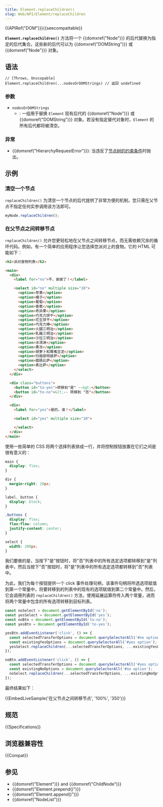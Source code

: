 ```yaml
---
title: Element.replaceChildren()
slug: Web/API/Element/replaceChildren
---
```


{{APIRef("DOM")}}{{seecompattable}}

**`Element.replaceChildren()`** 方法将一个 {{domxref("Node")}} 的后代替换为指定的后代集合。这些新的后代可以为 {{domxref("DOMString")}} 或 {{domxref("Node")}} 对象。

## 语法

```plain
// [Throws, Unscopable]
Element.replaceChildren(...nodesOrDOMStrings) // 返回 undefined
```

### 参数

- `nodesOrDOMStrings`
  - : 一组用于替换 `Element` 现有后代的 {{domxref("Node")}} 或 {{domxref("DOMString")}} 对象。若没有指定替代对象时，`Element` 的所有后代都将被清空。

### 异常

- {{domxref("HierarchyRequestError")}}: 当违反了[节点树的约束条件](https://dom.spec.whatwg.org/#concept-node-tree)时抛出。

## 示例

### 清空一个节点

`replaceChildren()` 为清空一个节点的后代提供了非常方便的机制，您只需在父节点不指定任何实参调用该方法即可。

```js
myNode.replaceChildren();
```

### 在父节点之间转移节点

`replaceChildren()` 允许您更轻松地在父节点之间转移节点，而无需依赖冗余的循环代码。例如，有一个简单的应用程序让您选择您派对上的食物。它的 HTML 可能如下：

```html
<h2>派对食物列表</h2>

<main>
  <div>
    <label for="no">不，谢谢了！</label>

    <select id="no" multiple size="10">
      <option>苹果</option>
      <option>橘子</option>
      <option>葡萄</option>
      <option>香蕉</option>
      <option>奇异果</option>
      <option>巧克力饼干</option>
      <option>花生饼干</option>
      <option>巧克力棒</option>
      <option>火腿三明治</option>
      <option>乳酪三明治</option>
      <option>沙拉三明治</option>
      <option>冰淇淋</option>
      <option>果冻</option>
      <option>胡萝卜和鹰嘴豆泥</option>
      <option>玛格丽特披萨</option>
      <option>腊肠比萨</option>
      <option>素比萨</option>
    </select>
  </div>

  <div class="buttons">
    <button id="to-yes">转移到"是" --&gt;</button>
    <button id="to-no">&lt;-- 转移到 "否"</button>
  </div>

  <div>
    <label for="yes">是的，请！</label>

    <select id="yes" multiple size="10">

    </select>
  </div>
</main>
```

使用一些简单的 CSS 将两个选择列表排成一行，并将控制按钮放置在它们之间是很有意义的：

```css
main {
  display: flex;
}

div {
  margin-right: 20px;
}

label, button {
  display: block;
}

.buttons {
  display: flex;
  flex-flow: column;
  justify-content: center;
}

select {
  width: 200px;
}
```

我们要做的是，当按下"是"按钮时，将"否"列表中的所有选定选项都转移到"是"列表中，然后当按下"否"按钮时，将"是"列表中的所有选定选项都转移到"否"列表中。

为此，我们为每个按钮提供一个 click 事件处理句柄，该事件句柄将所选选项赋值到第一个常量中，将要转移到的列表中的现有的选项赋值到第二个常量中。然后，它会调用列表的 `replaceChildren()` 方法，使用延展运算符传入两个常量，进而将两个常量中包含的所有选项转移到目标列表。

```js
const noSelect = document.getElementById('no');
const yesSelect = document.getElementById('yes');
const noBtn = document.getElementById('to-no');
const yesBtn = document.getElementById('to-yes');

yesBtn.addEventListener('click', () => {
  const selectedTransferOptions = document.querySelectorAll('#no option:checked');
  const existingYesOptions = document.querySelectorAll('#yes option');
  yesSelect.replaceChildren(...selectedTransferOptions, ...existingYesOptions);
});

noBtn.addEventListener('click', () => {
  const selectedTransferOptions = document.querySelectorAll('#yes option:checked');
  const existingNoOptions = document.querySelectorAll('#no option');
  noSelect.replaceChildren(...selectedTransferOptions, ...existingNoOptions);
});
```

最终结果如下：

{{EmbedLiveSample('在父节点之间转移节点', '100%', '350')}}

## 规范

{{Specifications}}

## 浏览器兼容性

{{Compat}}

## 参见

- {{domxref("Element")}} and {{domxref("ChildNode")}}
- {{domxref("Element.prepend()")}}
- {{domxref("Element.append()")}}
- {{domxref("NodeList")}}
